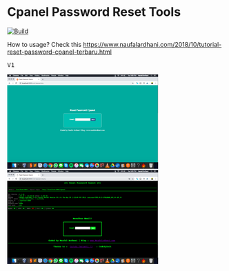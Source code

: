 # Cpanel Password Reset Tools

[![Build](https://img.shields.io/badge/Supported_OS-Linux-orange.svg)]()

How to usage? Check this https://www.naufalardhani.com/2018/10/tutorial-reset-password-cpanel-terbaru.html


<p align="center">
  <pre>V1</pre>
  <img src="https://github.com/naufalardhani/cpanel-pass-reset/blob/master/v1.png" width="350" title="hover text">
  <br>
  <img src="https://github.com/naufalardhani/cpanel-pass-reset/blob/master/v2.png" width="350" alt="accessibility text">
</p>

